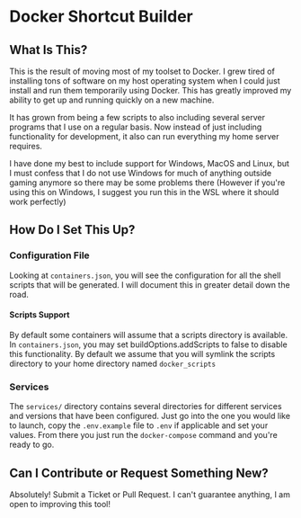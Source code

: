 # Docker Shortcut Builder

## What Is This?

This is the result of moving most of my toolset to Docker. I grew tired of installing tons of software on my host 
operating system when I could just install and run them temporarily using Docker. This has greatly improved my ability
to get up and running quickly on a new machine. 

It has grown from being a few scripts to also including several server programs that I use on a regular basis. Now 
instead of just including functionality for development, it also can run everything my home server requires.

I have done my best to include support for Windows, MacOS and Linux, but I must confess that I do not use Windows
for much of anything outside gaming anymore so there may be some problems there (However if you're using this on
Windows, I suggest you run this in the WSL where it should work perfectly)

## How Do I Set This Up?

### Configuration File

Looking at `containers.json`, you will see the configuration for all the shell scripts that will be generated. 
I will document this in greater detail down the road. 

#### Scripts Support

By default some containers will assume that a scripts directory is available. In `containers.json`, you may set 
buildOptions.addScripts to false to disable this functionality. By default we assume that you will symlink the 
scripts directory to your home directory named `docker_scripts`

### Services

The `services/` directory contains several directories for different services and versions that have been configured.
Just go into the one you would like to launch, copy the `.env.example` file to `.env` if applicable and set your values.
From there you just run the `docker-compose` command and you're ready to go.

## Can I Contribute or Request Something New?

Absolutely! Submit a Ticket or Pull Request. I can't guarantee anything, I am open to improving this tool!